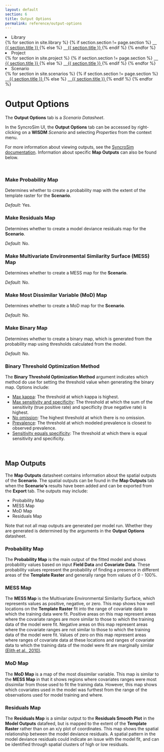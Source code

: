 ```yaml
---
layout: default
section: 6
title: Output Options
permalink: reference/output-options
---
```


<!--- Sidebar Navigation Menu --->
<div class="sidenav">
    <li>Library</li>
    {% for section in site.library %}
        {% if section.section != page.section %}
            <a href="{{site.baseurl}}{{ section.url }}"> &emsp;{{ section.title }} </a>
        {% else %}
            <a class="selected" href="{{site.baseurl}}{{ section.url }}"> &emsp;{{ section.title }} </a>
        {% endif %}
    {% endfor %}
    <li>Project</li>
    {% for section in site.project %}
        {% if section.section != page.section %}
            <a href="{{site.baseurl}}{{ section.url }}"> &emsp;{{ section.title }} </a>
        {% else %}
            <a class="selected" href="{{site.baseurl}}{{ section.url }}"> &emsp;{{ section.title }} </a>
        {% endif %}
    {% endfor %}
    <li>Scenario</li>
    {% for section in site.scenarios %}
        {% if section.section != page.section %}
            <a class="indent1" href="{{site.baseurl}}{{ section.url }}"> &emsp;{{ section.title }} </a>
        {% else %}
            <a class="selected" href="{{site.baseurl}}{{ section.url }}"> &emsp;{{ section.title }} </a>
        {% endif %}
    {% endfor %}
</div>

# **Output Options**

The **Output Options** tab is a *Scenario Datasheet*.

In the SyncroSim UI, the **Output Options** tab can be accessed by right-clicking on a **WISDM** *Scenario* and selecting *Properties* from the context menu.

For more information about viewing outputs, see the [SyncroSim documentation](https://docs.syncrosim.com/how_to_guides/results_overview.html). Information about specific **Map Outputs** can also be found below.

<br>

### **Make Probability Map**
Determines whether to create a probability map with the extent of the template raster for the **Scenario**. 

<div class=indentation> 
    <i>Default:</i> Yes.
</div>

### **Make Residuals Map**
Determines whether to create a model deviance residuals map for the **Scenario**.

<div class=indentation> 
    <i>Default:</i> No.
</div>

### **Make Multivariate Environmental Similarity Surface (MESS) Map**
Determines whether to create a MESS map for the **Scenario**.

<div class=indentation> 
    <i>Default:</i> No.
</div>

### **Make Most Dissimilar Variable (MoD) Map**
Determines whether to create a MoD map for the **Scenario**.

<div class=indentation> 
    <i>Default:</i> No.
</div>

### **Make Binary Map**
Determines whether to create a binary map, which is generated from the probability map using thresholds calculated from the model.

<div class=indentation> 
    <i>Default:</i> No.
</div>

### **Binary Threshold Optimization Method**
The **Binary Threshold Optimization Method** argument indicates which method do use for setting the threshold value when generating the binary map. Options include:
* <u>Max kappa</u>: The threshold at which kappa is highest.
* <u>Max sensitivity and specificity</u>: The threshold at which the sum of the sensitivity (true positive rate) and specificity (true negative rate) is highest.
* <u>No omission</u>: The highest threshold at which there is no omission.
* <u>Prevalence</u>: The threshold at which modeled prevalence is closest to observed prevalence.
* <u>Sensitivity equals specificity</u>: The threshold at which there is equal sensitivity and specificity.

<br>

<p id="heading02"> <h2><b>Map Outputs</b></h2> </p>

The **Map Outputs** datasheet contains information about the spatial outputs of the **Scenario**. The spatial outputs can be found in the **Map Outputs** tab when the **Scenario's** results have been added and can be exported from the **Export** tab. The outputs may include:
* Probability Map
* MESS Map
* MoD Map
* Residuals Map

Note that not all map outputs are generated per model run. Whether they are generated is determined by the arguments in the **Output Options** datasheet. 

### **Probability Map**
The **Probability Map** is the main output of the fitted model and shows probability values based on input **Field Data** and **Covariate Data**. These probability values represent the probability of finding a presence in different areas of the **Template Raster** and generally range from values of 0 - 100%.

### **MESS Map**
The **MESS Map** is the Multivariate Environmental Similarity Surface, which represents values as positive, negative, or zero. This map shows how well locations on the **Template Raster** fit into the range of covariate data to which the training data were fit. Positive areas on this map represent areas where the covariate ranges are more similar to those to which the training data of the model were fit. Negative areas on this map represent areas where the covariate ranges are not similar to those to which the training data of the model were fit. Values of zero on this map represent areas where ranges of covariate data at these locations and ranges of covariate data to which the training data of the model were fit are marginally similar [(Elith et al., 2010)](https://doi.org/10.1111/j.2041-210X.2010.00036.x).

### **MoD Map**
The **MoD Map** is a map of the most dissimilar variable. This map is similar to the **MESS Map** in that it shows regions where covariates ranges were most dissimilar from those used to fit the training data. However, this map shows which covariates used in the model was furthest from the range of the observations used for model training and where.

### **Residuals Map**
The **Residuals Map** is a similar output to the **Residuals Smooth Plot** in the **Model Outputs** datafeed, but is mapped to the extent of the **Template Raster** rather than on an x/y plot of coordinates. This map shows the spatial relationship between the model deviance residuals. A spatial pattern in the model deviance residuals could indicate an issue with the model fit, and can be identified through spatial clusters of high or low residuals.

<br>